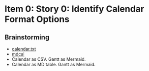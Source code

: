 # Item 0: Story 0: Identify Calendar Format Options

## Brainstorming

* [calendar.txt](https://www.terokarvinen.com/2021/calendar-txt)
* [mdcal](https://www.github.com/pn11/mdcal)
* Calendar as CSV. Gantt as Mermaid.
* Calendar as MD table. Gantt as Mermaid.
